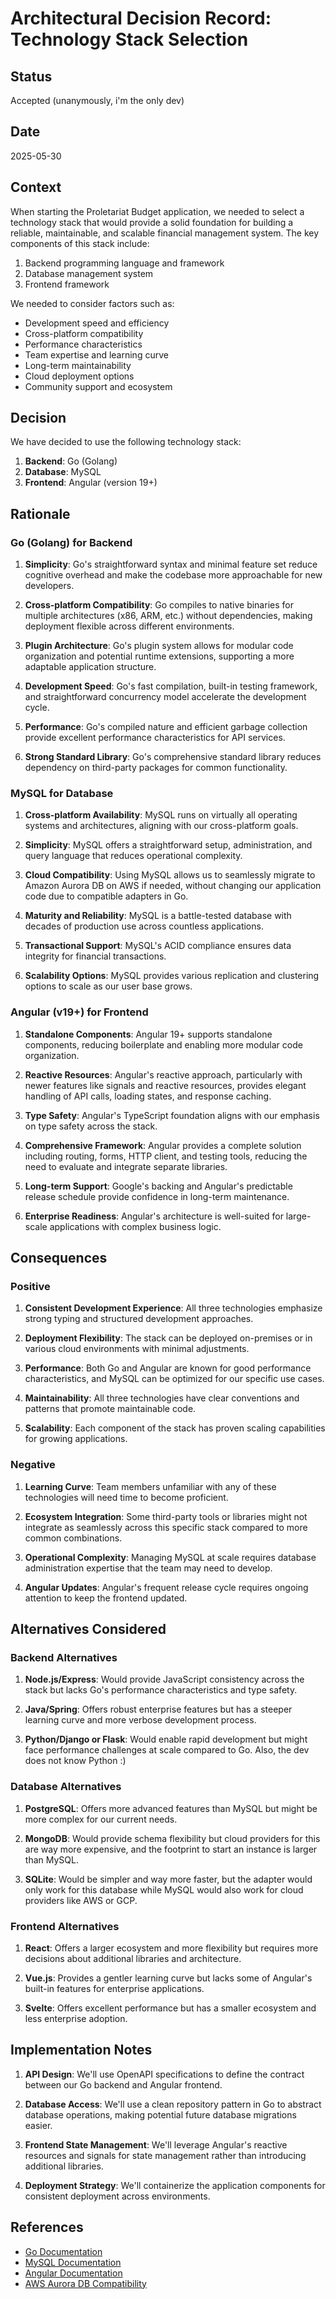 # Architectural Decision Record: Technology Stack Selection

## Status

Accepted (unanymously, i'm the only dev)

## Date

2025-05-30

## Context

When starting the Proletariat Budget application, we needed to select a technology stack that would provide a solid foundation for building a reliable, maintainable, and scalable financial management system. The key components of this stack include:

1. Backend programming language and framework
2. Database management system
3. Frontend framework

We needed to consider factors such as:
- Development speed and efficiency
- Cross-platform compatibility
- Performance characteristics
- Team expertise and learning curve
- Long-term maintainability
- Cloud deployment options
- Community support and ecosystem

## Decision

We have decided to use the following technology stack:

1. **Backend**: Go (Golang)
2. **Database**: MySQL
3. **Frontend**: Angular (version 19+)

## Rationale

### Go (Golang) for Backend

1. **Simplicity**: Go's straightforward syntax and minimal feature set reduce cognitive overhead and make the codebase more approachable for new developers.

2. **Cross-platform Compatibility**: Go compiles to native binaries for multiple architectures (x86, ARM, etc.) without dependencies, making deployment flexible across different environments.

3. **Plugin Architecture**: Go's plugin system allows for modular code organization and potential runtime extensions, supporting a more adaptable application structure.

4. **Development Speed**: Go's fast compilation, built-in testing framework, and straightforward concurrency model accelerate the development cycle.

5. **Performance**: Go's compiled nature and efficient garbage collection provide excellent performance characteristics for API services.

6. **Strong Standard Library**: Go's comprehensive standard library reduces dependency on third-party packages for common functionality.

### MySQL for Database

1. **Cross-platform Availability**: MySQL runs on virtually all operating systems and architectures, aligning with our cross-platform goals.

2. **Simplicity**: MySQL offers a straightforward setup, administration, and query language that reduces operational complexity.

3. **Cloud Compatibility**: Using MySQL allows us to seamlessly migrate to Amazon Aurora DB on AWS if needed, without changing our application code due to compatible adapters in Go.

4. **Maturity and Reliability**: MySQL is a battle-tested database with decades of production use across countless applications.

5. **Transactional Support**: MySQL's ACID compliance ensures data integrity for financial transactions.

6. **Scalability Options**: MySQL provides various replication and clustering options to scale as our user base grows.

### Angular (v19+) for Frontend

1. **Standalone Components**: Angular 19+ supports standalone components, reducing boilerplate and enabling more modular code organization.

2. **Reactive Resources**: Angular's reactive approach, particularly with newer features like signals and reactive resources, provides elegant handling of API calls, loading states, and response caching.

3. **Type Safety**: Angular's TypeScript foundation aligns with our emphasis on type safety across the stack.

4. **Comprehensive Framework**: Angular provides a complete solution including routing, forms, HTTP client, and testing tools, reducing the need to evaluate and integrate separate libraries.

5. **Long-term Support**: Google's backing and Angular's predictable release schedule provide confidence in long-term maintenance.

6. **Enterprise Readiness**: Angular's architecture is well-suited for large-scale applications with complex business logic.

## Consequences

### Positive

1. **Consistent Development Experience**: All three technologies emphasize strong typing and structured development approaches.

2. **Deployment Flexibility**: The stack can be deployed on-premises or in various cloud environments with minimal adjustments.

3. **Performance**: Both Go and Angular are known for good performance characteristics, and MySQL can be optimized for our specific use cases.

4. **Maintainability**: All three technologies have clear conventions and patterns that promote maintainable code.

5. **Scalability**: Each component of the stack has proven scaling capabilities for growing applications.

### Negative

1. **Learning Curve**: Team members unfamiliar with any of these technologies will need time to become proficient.

2. **Ecosystem Integration**: Some third-party tools or libraries might not integrate as seamlessly across this specific stack compared to more common combinations.

3. **Operational Complexity**: Managing MySQL at scale requires database administration expertise that the team may need to develop.

4. **Angular Updates**: Angular's frequent release cycle requires ongoing attention to keep the frontend updated.

## Alternatives Considered

### Backend Alternatives

1. **Node.js/Express**: Would provide JavaScript consistency across the stack but lacks Go's performance characteristics and type safety.

2. **Java/Spring**: Offers robust enterprise features but has a steeper learning curve and more verbose development process.

3. **Python/Django or Flask**: Would enable rapid development but might face performance challenges at scale compared to Go. Also, the dev does not know Python :)

### Database Alternatives

1. **PostgreSQL**: Offers more advanced features than MySQL but might be more complex for our current needs.

2. **MongoDB**: Would provide schema flexibility but cloud providers for this are way more expensive, and the footprint to start an instance is larger than MySQL.

3. **SQLite**: Would be simpler and way more faster, but the adapter would only work for this database while MySQL would also work for cloud providers like AWS or GCP.

### Frontend Alternatives

1. **React**: Offers a larger ecosystem and more flexibility but requires more decisions about additional libraries and architecture.

2. **Vue.js**: Provides a gentler learning curve but lacks some of Angular's built-in features for enterprise applications.

3. **Svelte**: Offers excellent performance but has a smaller ecosystem and less enterprise adoption.

## Implementation Notes

1. **API Design**: We'll use OpenAPI specifications to define the contract between our Go backend and Angular frontend.

2. **Database Access**: We'll use a clean repository pattern in Go to abstract database operations, making potential future database migrations easier.

3. **Frontend State Management**: We'll leverage Angular's reactive resources and signals for state management rather than introducing additional libraries.

4. **Deployment Strategy**: We'll containerize the application components for consistent deployment across environments.

## References

- [Go Documentation](https://golang.org/doc/)
- [MySQL Documentation](https://dev.mysql.com/doc/)
- [Angular Documentation](https://angular.io/docs)
- [AWS Aurora DB Compatibility](https://aws.amazon.com/rds/aurora/mysql-features/)